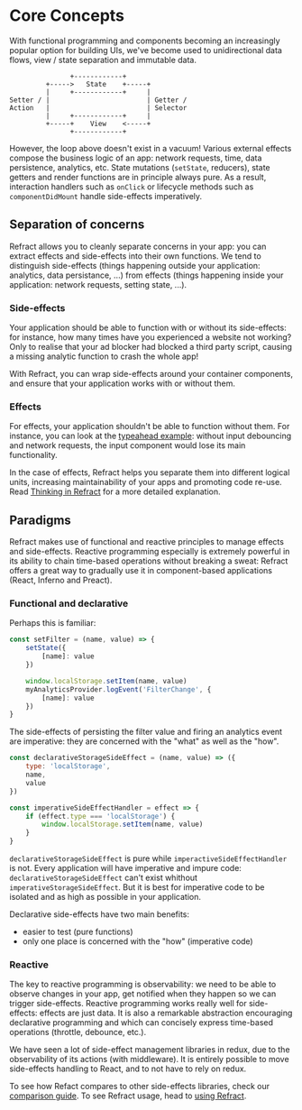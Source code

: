 # Core Concepts

With functional programming and components becoming an increasingly popular option for building UIs, we've become used to unidirectional data flows, view / state separation and immutable data.

```
               +------------+
         +----->   State    +-----+
         |     +------------+     |
Setter / |                        | Getter /
Action   |                        | Selector
         |     +------------+     |
         +-----+    View    <-----+
               +------------+
```

However, the loop above doesn't exist in a vacuum! Various external effects compose the business logic of an app: network requests, time, data persistence, analytics, etc. State mutations (`setState`, reducers), state getters and render functions are in principle always pure. As a result, interaction handlers such as `onClick` or lifecycle methods such as `componentDidMount` handle side-effects imperatively.

## Separation of concerns

Refract allows you to cleanly separate concerns in your app: you can extract effects and side-effects into their own functions. We tend to distinguish side-effects (things happening outside your application: analytics, data persistance, ...) from effects (things happening inside your application: network requests, setting state, ...).

### Side-effects

Your application should be able to function with or without its side-effects: for instance, how many times have you experienced a website not working? Only to realise that your ad blocker had blocked a third party script, causing a missing analytic function to crash the whole app!

With Refract, you can wrap side-effects around your container components, and ensure that your application works with or without them.

### Effects

For effects, your application shouldn't be able to function without them. For instance, you can look at the [typeahead example](../../examples/typeahead/README.md): without input debouncing and network requests, the input component would lose its main functionality.

In the case of effects, Refract helps you separate them into different logical units, increasing maintainability of your apps and promoting code re-use. Read [Thinking in Refract](./thinking-in-refract.md) for a more detailed explanation.

## Paradigms

Refract makes use of functional and reactive principles to manage effects and side-effects. Reactive programming especially is extremely powerful in its ability to chain time-based operations without breaking a sweat: Refract offers a great way to gradually use it in component-based applications (React, Inferno and Preact).

### Functional and declarative

Perhaps this is familiar:

```js
const setFilter = (name, value) => {
    setState({
        [name]: value
    })

    window.localStorage.setItem(name, value)
    myAnalyticsProvider.logEvent('FilterChange', {
        [name]: value
    })
}
```

The side-effects of persisting the filter value and firing an analytics event are imperative: they are concerned with the "what" as well as the "how".

```js
const declarativeStorageSideEffect = (name, value) => ({
    type: 'localStorage',
    name,
    value
})

const imperativeSideEffectHandler = effect => {
    if (effect.type === 'localStorage') {
        window.localStorage.setItem(name, value)
    }
}
```

`declarativeStorageSideEffect` is pure while `imperactiveSideEffectHandler` is not. Every application will have imperative and impure code: `declarativeStorageSideEffect` can't exist whithout `imperativeStorageSideEffect`. But it is best for imperative code to be isolated and as high as possible in your application.

Declarative side-effects have two main benefits:

*   easier to test (pure functions)
*   only one place is concerned with the "how" (imperative code)

### Reactive

The key to reactive programming is observability: we need to be able to observe changes in your app, get notified when they happen so we can trigger side-effects. Reactive programming works really well for side-effects: effects are just data. It is also a remarkable abstraction encouraging declarative programming and which can concisely express time-based operations (throttle, debounce, etc.).

We have seen a lot of side-effect management libraries in redux, due to the observability of its actions (with middleware). It is entirely possible to move side-effects handling to React, and to not have to rely on redux.

To see how Refact compares to other side-effects libraries, check our [comparison guide](./comparison.md). To see Refract usage, head to [using Refract](./usage.md).
